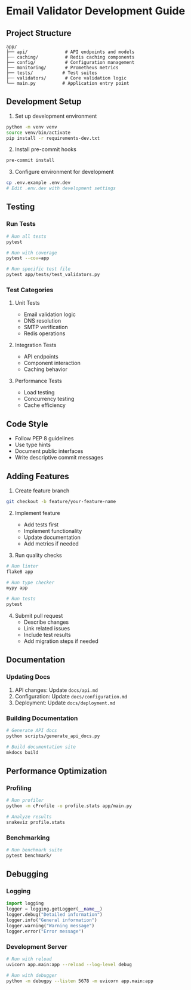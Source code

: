 # Email Validator Development Guide

## Project Structure
```
app/
├── api/              # API endpoints and models
├── caching/          # Redis caching components
├── config/           # Configuration management
├── monitoring/       # Prometheus metrics
├── tests/           # Test suites
├── validators/       # Core validation logic
└── main.py          # Application entry point
```

## Development Setup

1. Set up development environment
```bash
python -m venv venv
source venv/bin/activate
pip install -r requirements-dev.txt
```

2. Install pre-commit hooks
```bash
pre-commit install
```

3. Configure environment for development
```bash
cp .env.example .env.dev
# Edit .env.dev with development settings
```

## Testing

### Run Tests
```bash
# Run all tests
pytest

# Run with coverage
pytest --cov=app

# Run specific test file
pytest app/tests/test_validators.py
```

### Test Categories
1. Unit Tests
   - Email validation logic
   - DNS resolution
   - SMTP verification
   - Redis operations

2. Integration Tests
   - API endpoints
   - Component interaction
   - Caching behavior

3. Performance Tests
   - Load testing
   - Concurrency testing
   - Cache efficiency

## Code Style
- Follow PEP 8 guidelines
- Use type hints
- Document public interfaces
- Write descriptive commit messages

## Adding Features

1. Create feature branch
```bash
git checkout -b feature/your-feature-name
```

2. Implement feature
   - Add tests first
   - Implement functionality
   - Update documentation
   - Add metrics if needed

3. Run quality checks
```bash
# Run linter
flake8 app

# Run type checker
mypy app

# Run tests
pytest
```

4. Submit pull request
   - Describe changes
   - Link related issues
   - Include test results
   - Add migration steps if needed

## Documentation

### Updating Docs
1. API changes: Update `docs/api.md`
2. Configuration: Update `docs/configuration.md`
3. Deployment: Update `docs/deployment.md`

### Building Documentation
```bash
# Generate API docs
python scripts/generate_api_docs.py

# Build documentation site
mkdocs build
```

## Performance Optimization

### Profiling
```bash
# Run profiler
python -m cProfile -o profile.stats app/main.py

# Analyze results
snakeviz profile.stats
```

### Benchmarking
```bash
# Run benchmark suite
pytest benchmark/
```

## Debugging

### Logging
```python
import logging
logger = logging.getLogger(__name__)
logger.debug("Detailed information")
logger.info("General information")
logger.warning("Warning message")
logger.error("Error message")
```

### Development Server
```bash
# Run with reload
uvicorn app.main:app --reload --log-level debug

# Run with debugger
python -m debugpy --listen 5678 -m uvicorn app.main:app
```